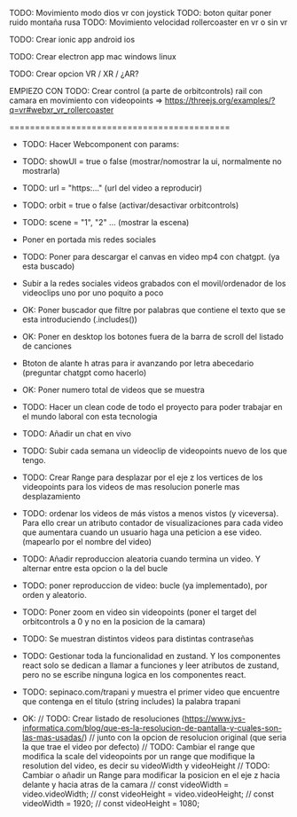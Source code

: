 

TODO: Movimiento modo dios vr con joystick
TODO: boton quitar poner ruido montaña rusa
TODO: Movimiento velocidad rollercoaster en vr o sin vr



TODO: Crear ionic app android ios

TODO: Crear electron app mac windows linux

TODO: Crear opcion VR / XR / ¿AR?

EMPIEZO CON TODO: Crear control (a parte de orbitcontrols) rail con camara en movimiento con videopoints => https://threejs.org/examples/?q=vr#webxr_vr_rollercoaster


===========================================

- TODO: Hacer Webcomponent con params:
 - TODO: showUI = true o false (mostrar/nomostrar la ui, normalmente no mostrarla)
 - TODO: url = "https:..." (url del video a reproducir)
 - TODO: orbit = true o false (activar/desactivar orbitcontrols)
 - TODO: scene = "1", "2" ... (mostrar la escena)

 - Poner en portada mis redes sociales

 - TODO: Poner para descargar el canvas en video mp4 con chatgpt. (ya esta buscado)

 - Subir a la redes sociales videos grabados con el movil/ordenador de los videoclips uno por uno poquito a poco

 - OK: Poner buscador que filtre por palabras que contiene el texto que se esta introduciendo (.includes())

 - OK: Poner en desktop los botones fuera de la barra de scroll del listado de canciones

 - Btoton de alante h atras para ir avanzando por letra abecedario (preguntar chatgpt como hacerlo)

 - OK: Poner numero total de videos que se muestra

 - TODO: Hacer un clean code de todo el proyecto para poder trabajar en el mundo laboral con esta tecnologia

- TODO: Añadir un chat en vivo

- TODO: Subir cada semana un videoclip de videopoints nuevo de los que tengo.

- TODO: Crear Range para desplazar por el eje z los vertices de los videopoints para los videos de mas resolucion ponerle mas desplazamiento

- TODO: ordenar los videos de más vistos a menos vistos (y viceversa). Para ello crear un atributo contador de visualizaciones para cada video que aumentara cuando un usuario haga una peticion a ese video. (mapearlo por el nombre del video)

- TODO: Añadir reproduccion aleatoria cuando termina un video. Y alternar entre esta opcion o la del bucle

- TODO: poner reproduccion de video: bucle (ya implementado), por orden y aleatorio.

- TODO: Poner zoom en video sin videopoints (poner el target del orbitcontrols a 0 y no en la posicion de la camara)

- TODO: Se muestran distintos videos para distintas contraseñas

- TODO: Gestionar toda la funcionalidad en zustand. Y los componentes react solo se dedican a llamar a funciones y leer atributos de zustand, pero no se escribe ninguna logica en los componentes react.

- TODO: sepinaco.com/trapani y muestra el primer video que encuentre que contenga en el titulo (string includes) la palabra trapani

- OK:
      // TODO: Crear listado de resoluciones (https://www.jvs-informatica.com/blog/que-es-la-resolucion-de-pantalla-y-cuales-son-las-mas-usadas/)
      // junto con la opcion de resolucion original (que seria la que trae el video por defecto)
      // TODO: Cambiar el range que modifica la scale del videopoints por un range que modifique la resolution del video, es decir su videoWidth y videoHeight
      // TODO: Cambiar o añadir un Range para modificar la posicion en el eje z hacia delante y hacia atras de la camara
      // const videoWidth = video.videoWidth;
      // const videoHeight = video.videoHeight;
      // const videoWidth = 1920;
      // const videoHeight = 1080;
